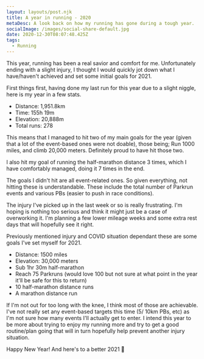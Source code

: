 ```yaml
---
layout: layouts/post.njk
title: A year in running - 2020
metaDesc: A look back on how my running has gone during a tough year.
socialImage: /images/social-share-default.jpg
date: 2020-12-30T08:07:48.425Z
tags:
  - Running
---
```

This year, running has been a real savior and comfort for me. Unfortunately ending with a slight injury, I thought I would quickly jot down what I have/haven't achieved and set some initial goals for 2021.

First things first, having done my last run for this year due to a slight niggle, here is my year in a few stats.

* Distance: 1,951.8km
* Time: 155h 19m
* Elevation: 20,888m
* Total runs: 278

This means that I managed to hit two of my main goals for the year (given that a lot of the event-based ones were not doable), those being; Run 1000 miles, and climb 20,000 meters. Definitely proud to have hit those two.

I also hit my goal of running the half-marathon distance 3 times, which I have comfortably managed, doing it 7 times in the end.

The goals I didn't hit are all event-related ones. So given everything, not hitting these is understandable. These include the total number of Parkrun events and various PBs (easier to push in race conditions).

The injury I've picked up in the last week or so is really frustrating. I'm hoping is nothing too serious and think it might just be a case of overworking it. I'm planning a few lower mileage weeks and some extra rest days that will hopefully see it right.

Previously mentioned injury and COVID situation dependant these are some goals I've set myself for 2021.

* Distance: 1500 miles
* Elevation: 30,000 meters
* Sub 1hr 30m half-marathon
* Reach 75 Parkruns (would love 100 but not sure at what point in the year it'll be safe for this to return)
* 10 half-marathon distance runs
* A marathon distance run

If I'm not out for too long with the knee, I think most of those are achievable. I've not really set any event-based targets this time (5/ 10km PBs, etc) as I'm not sure how many events I'll actually get to enter. I intend this year to be more about trying to enjoy my running more and try to get a good routine/plan going that will in turn hopefully help prevent another injury situation.

Happy New Year! And here's to a better 2021 🤞
